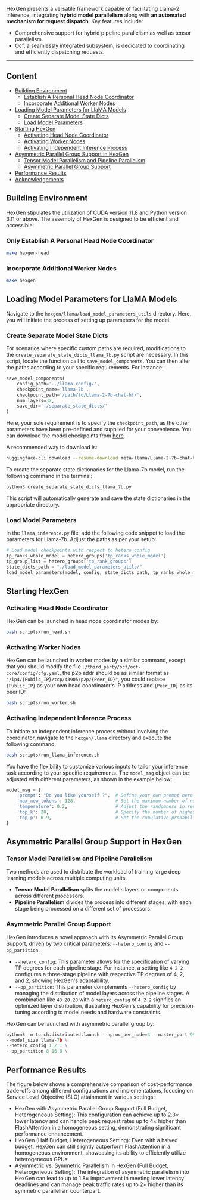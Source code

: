 HexGen presents a versatile framework capable of facilitating Llama-2 inference, integrating **hybrid model parallelism** along with **an automated mechanism for request dispatch**. Key features include:
- Comprehensive support for hybrid pipeline parallelism as well as tensor parallelism.
- Ocf, a seamlessly integrated subsystem, is dedicated to coordinating and efficiently dispatching requests.

----------

## Content

- [Building Environment](#building-environment)
    - [Establish A Personal Head Node Coordinator](#establish-a-personal-head-node-coordinator)
    - [Incorporate Additional Worker Nodes](#incorporate-additional-worker-nodes)
- [Loading Model Parameters for LlaMA Models](#loading-model-parameters-for-llama-models)
    - [Create Separate Model State Dicts](#create-separate-model-state-dicts)
    - [Load Model Parameters](#load-model-parameters)
- [Starting HexGen](#starting-hexgen)
    - [Activating Head Node Coordinator](#activating-head-node-coordinator)
    - [Activating Worker Nodes](#activating-worker-nodes)
    - [Activating Independent Inference Process](#activating-independent-inference-process)
- [Asymmetric Parallel Group Support in HexGen](#asymmetric-parallel-group-support-in-hexgen)
    - [Tensor Model Parallelism and Pipeline Parallelism](#tensor-model-parallelism-and-pipeline-parallelism)
    - [Asymmetric Parallel Group Support](#asymmetric-parallel-group-support)
- [Performance Results](#performance-results)
- [Acknowledgements](#acknowledgements)


## Building Environment

HexGen stipulates the utilization of CUDA version 11.8 and Python version 3.11 or above. The assembly of HexGen is designed to be efficient and accessible:

### Only Establish A Personal Head Node Coordinator

```bash
make hexgen-head
```

### Incorporate Additional Worker Nodes

```bash 
make hexgen
```

## Loading Model Parameters for LlaMA Models

Navigate to the `hexgen/llama/load_model_parameters_utils` directory. Here, you will initiate the process of setting up parameters for the model.

### Create Separate Model State Dicts

For scenarios where specific custom paths are required, modifications to the `create_separate_state_dicts_llama_7b.py` script are necessary. In this script, locate the function call to `save_model_components`. You can then alter the paths according to your specific requirements. For instance:

```python
save_model_components(
    config_path='../llama-config/',
    checkpoint_name='llama-7b',
    checkpoint_path='/path/to/Llama-2-7b-chat-hf/',
    num_layers=32,
    save_dir='./separate_state_dicts/'
)
```

Here, your sole requirement is to specify the `checkpoint_path`, as the other parameters have been pre-defined and supplied for your convenience. You can download the model checkpoints from [here](https://huggingface.co/meta-llama/Llama-2-7b-chat-hf).

A recommended way to download is:

```bash
huggingface-cli download --resume-download meta-llama/Llama-2-7b-chat-hf --local-dir Llama-2-7b-chat-hf --token <your token>
```

To create the separate state dictionaries for the Llama-7b model, run the following command in the terminal:

```bash
python3 create_separate_state_dicts_llama_7b.py
```

This script will automatically generate and save the state dictionaries in the appropriate directory.

### Load Model Parameters

In the `llama_inference.py` file, add the following code snippet to load the parameters for Llama-7b. Adjust the paths as per your setup:

```python
# Load model checkpoints with respect to hetero_config
tp_ranks_whole_model = hetero_groups['tp_ranks_whole_model']
tp_group_list = hetero_groups['tp_rank_groups']
state_dicts_path = "./load_model_parameters_utils/"
load_model_parameters(model, config, state_dicts_path, tp_ranks_whole_model, tp_group_list, rank)
```

## Starting HexGen

### Activating Head Node Coordinator

HexGen can be launched in head node coordinator modes by:

```bash
bash scripts/run_head.sh
```

### Activating Worker Nodes

HexGen can be launched in worker modes by a similar command, except that you should modify the file `./third_party/ocf/ocf-core/config/cfg.yaml`, the p2p addr should be as similar format as `"/ip4/{Pubilc_IP}/tcp/43905/p2p/{Peer_ID}"`, you could replace `{Public_IP}` as your own head coordinator's IP address and `{Peer_ID}` as its peer ID:

```bash
bash scripts/run_worker.sh
```

### Activating Independent Inference Process

To initiate an independent inference process without involving the coordinator, navigate to the `hexgen/llama` directory and execute the following command:

```bash
bash scripts/run_llama_inference.sh
```

You have the flexibility to customize various inputs to tailor your inference task according to your specific requirements. The `model_msg` object can be adjusted with different parameters, as shown in the example below:

```python
model_msg = {
    'prompt': "Do you like yourself ?",  # Define your own prompt here
    'max_new_tokens': 128,               # Set the maximum number of new tokens
    'temperature': 0.2,                  # Adjust the randomness in response generation
    'top_k': 20,                         # Specify the number of highest probability vocabulary tokens to keep for top-k sampling
    'top_p': 0.9,                        # Set the cumulative probability threshold for top-p (nucleus) sampling
}
```

## Asymmetric Parallel Group Support in HexGen

### Tensor Model Parallelism and Pipeline Parallelism

Two methods are used to distribute the workload of training large deep learning models across multiple computing units.

- **Tensor Model Parallelism** splits the model's layers or components across different processors.
- **Pipeline Parallelism** divides the process into different stages, with each stage being processed on a different set of processors.

### Asymmetric Parallel Group Support

HexGen introduces a novel approach with its Asymmetric Parallel Group Support, driven by two critical parameters: `--hetero_config` and `--pp_partition`.

- `--hetero_config`: This parameter allows for the specification of varying TP degrees for each pipeline stage. For instance, a setting like `4 2 2` configures a three-stage pipeline with respective TP degrees of 4, 2, and 2, showing HexGen's adaptability.
- `--pp_partition`: This parameter complements `--hetero_config` by managing the distribution of model layers across the pipeline stages. A combination like `40 20 20` with a `hetero_config` of `4 2 2` signifies an optimized layer distribution, illustrating HexGen's capability for precision tuning according to model needs and hardware constraints.

HexGen can be launched with asymmetric parallel group by:

```python
python3 -m torch.distributed.launch --nproc_per_node=4 --master_port 9996 llama_inference.py \
--model_size llama-7b \
--hetero_config 1 2 1 \
--pp_partition 8 16 8 \
```

## Performance Results
The figure below shows a comprehensive comparison of cost-performance trade-offs among different configurations and implementations, focusing on Service Level Objective (SLO) attainment in various settings:

- HexGen with Asymmetric Parallel Group Support (Full Budget, Heterogeneous Setting): This configuration can achieve up to 2.3× lower latency and can handle peak request rates up to 4× higher than FlashAttention in a homogeneous setting, demonstrating significant performance enhancement.
- HexGen (Half Budget, Heterogeneous Setting): Even with a halved budget, HexGen can still slightly outperform FlashAttention in a homogeneous environment, showcasing its ability to efficiently utilize heterogeneous GPUs.
- Asymmetric vs. Symmetric Parallelism in HexGen (Full Budget, Heterogeneous Setting): The integration of asymmetric parallelism into HexGen can lead to up to 1.8× improvement in meeting lower latency deadlines and can manage peak traffic rates up to 2× higher than its symmetric parallelism counterpart.
